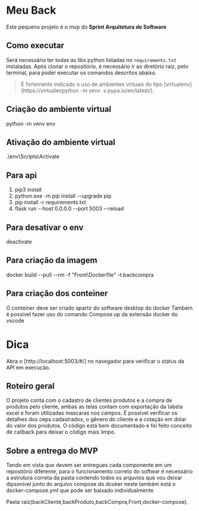 # Meu Back

Este pequeno projeto é o mvp do **Sprint Arquitetura de Software**

## Como executar

Será necessário ter todas as libs python listadas no `requirements.txt` instaladas. Após clonar o repositório, é necessário ir ao diretório raiz, pelo terminal, para poder executar os comandos descritos abaixo.

> É fortemente indicado o uso de ambientes virtuais do tipo [virtualenv](https://virtualenpython -m venv .v.pypa.io/en/latest/).

## Criação do ambiente virtual

python -m venv env

## Ativação do ambiente virtual

.\env\Scripts\Activate

## Para api

1. pip3 install
2. python.exe -m pip install --upgrade pip
3. pip install -r requirements.txt
4. flask run --host 0.0.0.0 --port 5003 --reload

## Para desativar o env

deactivate

## Para criação da imagem

docker build --pull --rm -f "Front\Dockerfile" -t backcompra

## Para criação dos conteiner

O conteiner deve ser criado apartir do software desktop do docker Também é possivel fazer uso do comando Compose up da extensão docker do vscode

# Dica

Abra o [http://localhost:5003/#/] no navegador para verificar o status da API em execução.

## Roteiro geral

O projeto conta com o cadastro de clientes produtos e a compra de produtos pelo cliente, ambas as telas contam com exportação da tabela excel e foram utilizadas mascaras nos campos. É possível verificar os detalhes dos ceps cadastrados, o gênero do cliente e a cotação em dolar do valor dos produtos. O código está bem documentado e foi feito conceito de callback para deixar o código mais limpo.

## Sobre a entrega do MVP

Tendo em vista que devem ser entregues cada componente em um repositório diferente, para o funcionamento correto do softwar é necessário a estrutura correta da pasta contendo todos os arquvios que vou deixar dipsonível junto do arquivo compose do dcoker neste também está o docker-compose.yml que pode ser baixado individualmente

Pasta raiz(backCliente,backProduto,backCompra,Front,docker-compose).
